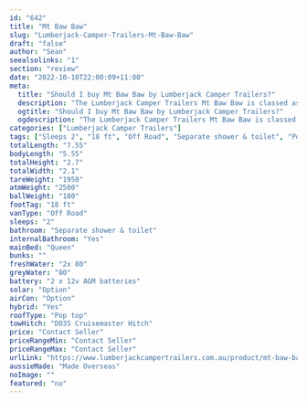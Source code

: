 ```yaml
---
id: "642"
title: "Mt Baw Baw"
slug: "Lumberjack-Camper-Trailers-Mt-Baw-Baw"
draft: "false"
author: "Sean"
seealsolinks: "1"
section: "review"
date: "2022-10-10T22:00:09+11:00"
meta:
  title: "Should I buy Mt Baw Baw by Lumberjack Camper Trailers?"
  description: "The Lumberjack Camper Trailers Mt Baw Baw is classed as Off Road, and sleeps 2 people. It is Made Overseas and comes in at 18 ft. It generally has Separate shower & toilet."
  ogtitle: "Should I buy Mt Baw Baw by Lumberjack Camper Trailers?"
  ogdescription: "The Lumberjack Camper Trailers Mt Baw Baw is classed as Off Road, and sleeps 2 people. It is Made Overseas and comes in at 18 ft. It generally has Separate shower & toilet."
categories: ["Lumberjack Camper Trailers"]
tags: ["Sleeps 2", "18 ft", "Off Road", "Separate shower & toilet", "Pop top", "Price Unknown", "Made Overseas"]
totalLength: "7.55"
bodyLength: "5.55"
totalHeight: "2.7"
totalWidth: "2.1"
tareWeight: "1950"
atmWeight: "2500"
ballWeight: "180"
footTag: "18 ft"
vanType: "Off Road"
sleeps: "2"
bathroom: "Separate shower & toilet"
internalBathroom: "Yes"
mainBed: "Queen"
bunks: ""
freshWater: "2x 80"
greyWater: "80"
battery: "2 x 12v AGM batteries"
solar: "Option"
airCon: "Option"
hybrid: "Yes"
roofType: "Pop top"
towHitch: "DO35 Cruisemaster Hitch"
price: "Contact Seller"
priceRangeMin: "Contact Seller"
priceRangeMax: "Contact Seller"
urlLink: "https://www.lumberjackcampertrailers.com.au/product/mt-baw-baw/"
aussieMade: "Made Overseas"
noImage: ""
featured: "no"
---
```

